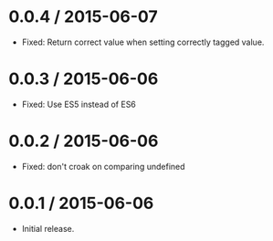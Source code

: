 0.0.4 / 2015-06-07
==================

  * Fixed: Return correct value when setting correctly tagged value.


0.0.3 / 2015-06-06
==================

  * Fixed: Use ES5 instead of ES6


0.0.2 / 2015-06-06
==================

  * Fixed: don't croak on comparing undefined


0.0.1 / 2015-06-06
==================

  * Initial release.
